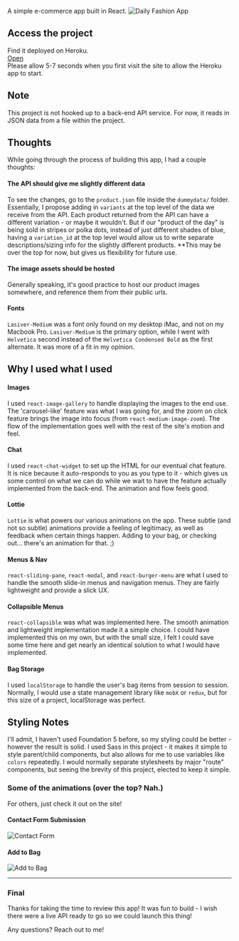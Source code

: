 A simple e-commerce app built in React.
![Daily Fashion App](https://i.ibb.co/vcGw3Y1/Screen-Shot-2019-01-13-at-12-38-24-AM.png)
## Access the project
Find it deployed on Heroku.<br>
[Open](https://secret-scrubland-94372.herokuapp.com/)<br>
Please allow 5-7 seconds when you first visit the site to allow the Heroku app to start.


## Note

This project is not hooked up to a back-end API service. For now, it reads in JSON data from a file within the project.

## Thoughts

While going through the process of building this app, I had a couple thoughts:

#### The API should give me slightly different data
To see the changes, go to the `product.json` file inside the `dummydata/` folder. Essentially, I propose adding in `variants` at the top level of the data we receive from the API. Each product returned from the API can have a different variation - or maybe it wouldn't. But if our "product of the day" is being sold in stripes or polka dots, instead of just different shades of blue, having a `variation_id` at the top level would allow us to write separate descriptions/sizing info for the slightly different products. **This may be over the top for now, but gives us flexibility for future use.

#### The image assets should be hosted
Generally speaking, it's good practice to host our product images somewhere, and reference them from their public urls.

#### Fonts
`Lasiver-Medium` was a font only found on my desktop iMac, and not on my Macbook Pro. `Lasiver-Medium` is the primary option, while I went with `Helvetica` second instead of the `Helvetica Condensed Bold` as the first alternate. It was more of a fit in my opinion.

## Why I used what I used

#### Images
I used `react-image-gallery` to handle displaying the images to the end use. The 'carousel-like' feature was what I was going for, and the zoom on click feature brings the image into focus (from `react-medium-image-zoom`). The flow of the implementation goes well with the rest of the site's motion and feel.

#### Chat
I used `react-chat-widget` to set up the HTML for our eventual chat feature. It is nice because it auto-responds to you as you type to it - which gives us some control on what we can do while we wait to have the feature actually implemented from the back-end. The animation and flow feels good.


#### Lottie
`Lottie` is what powers our various animations on the app. These subtle (and not so subtle) animations provide a feeling of legitimacy, as well as feedback when certain things happen. Adding to your bag, or checking out... there's an animation for that. ;)

#### Menus & Nav
`react-sliding-pane`, `react-modal`, and `react-burger-menu` are what I used to handle the smooth slide-in menus and navigation menus. They are fairly lightweight and provide a slick UX.

#### Collapsible Menus
`react-collapsible` was what was implemented here. The smooth animation and lightweight implementation made it a simple choice. I could have implemented this on my own, but with the small size, I felt I could save some time here and get nearly an identical solution to what I would have implemented.

#### Bag Storage
I used `localStorage` to handle the user's bag items from session to session. Normally, I would use a state management library like `mobX` or `redux`, but for this size of a project, localStorage was perfect.

## Styling Notes
I'll admit, I haven't used Foundation 5 before, so my styling could be better - however the result is solid. I used Sass in this project - it makes it simple to style parent/child components, but also allows for me to use variables like `colors` repeatedly. I would normally separate stylesheets by major "route" components, but seeing the brevity of this project, elected to keep it simple.

### Some of the animations (over the top? Nah.)
For others, just check it out on the site!


#### Contact Form Submission
![Contact Form](https://media.giphy.com/media/SJCJflOCLz1UwSFezb/giphy.gif)

#### Add to Bag
![Add to Bag](https://media.giphy.com/media/8qAB1HXbYvYKlXSgp4/giphy.gif)


----------------------------------------------------------------------------

### Final

Thanks for taking the time to review this app! It was fun to build - I wish there were a live API ready to go so we could launch this thing!

Any questions? Reach out to me!

